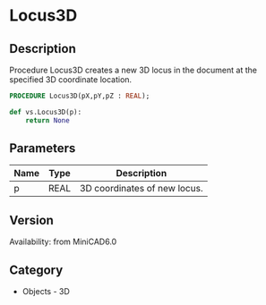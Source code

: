 # Locus3D

## Description
Procedure Locus3D creates a new 3D locus in the document at the specified 3D coordinate location.

```pascal
PROCEDURE Locus3D(pX,pY,pZ : REAL);
```

```python
def vs.Locus3D(p):
    return None
```

## Parameters
|Name|Type|Description|
|---|---|---|
|p|REAL|3D coordinates of new locus.|

## Version
Availability: from MiniCAD6.0

## Category
* Objects - 3D

